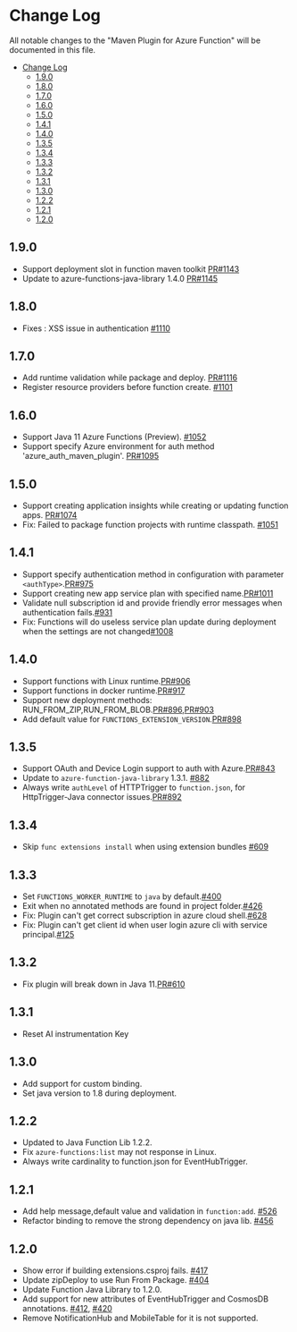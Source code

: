 # Change Log
All notable changes to the "Maven Plugin for Azure Function" will be documented in this file.
- [Change Log](#change-log)
  - [1.9.0](#190)
  - [1.8.0](#180)
  - [1.7.0](#170)
  - [1.6.0](#160)
  - [1.5.0](#150)
  - [1.4.1](#141)
  - [1.4.0](#140)
  - [1.3.5](#135)
  - [1.3.4](#134)
  - [1.3.3](#133)
  - [1.3.2](#132)
  - [1.3.1](#131)
  - [1.3.0](#130)
  - [1.2.2](#122)
  - [1.2.1](#121)
  - [1.2.0](#120)

## 1.9.0
- Support deployment slot in function maven toolkit [PR#1143](https://github.com/microsoft/azure-maven-plugins/pull/1143)
- Update to azure-functions-java-library 1.4.0 [PR#1145](https://github.com/microsoft/azure-maven-plugins/pull/1145)

## 1.8.0
- Fixes : XSS issue in authentication [#1110](https://github.com/microsoft/azure-maven-plugins/issues/1110) 

## 1.7.0
- Add runtime validation while package and deploy. [PR#1116](https://github.com/microsoft/azure-maven-plugins/pull/1116)
- Register resource providers before function create. [#1101](https://github.com/microsoft/azure-maven-plugins/pull/1101)

## 1.6.0
- Support Java 11 Azure Functions (Preview). [#1052](https://github.com/microsoft/azure-maven-plugins/issues/1052)
- Support specify Azure environment for auth method 'azure_auth_maven_plugin'. [PR#1095](https://github.com/microsoft/azure-maven-plugins/pull/1095)

## 1.5.0
- Support creating application insights while creating or updating function apps. [PR#1074](https://github.com/microsoft/azure-maven-plugins/pull/1074)
- Fix: Failed to package function projects with runtime classpath. [#1051](https://github.com/microsoft/azure-maven-plugins/issues/1051)

## 1.4.1
- Support specify authentication method in configuration with parameter `<authType>`.[PR#975](https://github.com/microsoft/azure-maven-plugins/pull/975)
- Support creating new app service plan with specified name.[PR#1011](https://github.com/microsoft/azure-maven-plugins/pull/1011)
- Validate null subscription id and provide friendly error messages when authentication fails.[#931](https://github.com/microsoft/azure-maven-plugins/issues/931)
- Fix: Functions will do useless service plan update during deployment when the settings are not changed[#1008](https://github.com/microsoft/azure-maven-plugins/issues/1008)

## 1.4.0
- Support functions with Linux runtime.[PR#906](https://github.com/microsoft/azure-maven-plugins/pull/906)
- Support functions in docker runtime.[PR#917](https://github.com/microsoft/azure-maven-plugins/pull/917)
- Support new deployment methods: RUN_FROM_ZIP,RUN_FROM_BLOB.[PR#896](https://github.com/microsoft/azure-maven-plugins/pull/896),[PR#903](https://github.com/microsoft/azure-maven-plugins/pull/903)
- Add default value for `FUNCTIONS_EXTENSION_VERSION`.[PR#898](https://github.com/microsoft/azure-maven-plugins/pull/898)

## 1.3.5
- Support OAuth and Device Login support to auth with Azure.[PR#843](https://github.com/microsoft/azure-maven-plugins/pull/843)
- Update to `azure-function-java-library` 1.3.1. [#882](https://github.com/microsoft/azure-maven-plugins/issues/822)
- Always write `authLevel` of HTTPTrigger to `function.json`, for HttpTrigger-Java connector issues.[PR#892](https://github.com/microsoft/azure-maven-plugins/pull/892)

## 1.3.4
- Skip `func extensions install` when using extension bundles [#609](https://github.com/microsoft/azure-maven-plugins/issues/609)

## 1.3.3
- Set `FUNCTIONS_WORKER_RUNTIME` to `java` by default.[#400](https://github.com/microsoft/azure-maven-plugins/issues/400)
- Exit when no annotated methods are found in project folder.[#426](https://github.com/microsoft/azure-maven-plugins/issues/426)
- Fix: Plugin can't get correct subscription in azure cloud shell.[#628](https://github.com/microsoft/azure-maven-plugins/issues/628)
- Fix: Plugin can't get client id when user login azure cli with service principal.[#125](https://github.com/microsoft/azure-maven-plugins/issues/125)

## 1.3.2
- Fix plugin will break down in Java 11.[PR#610](https://github.com/Microsoft/azure-maven-plugins/pull/610)

## 1.3.1
- Reset AI instrumentation Key

## 1.3.0
- Add support for custom binding.
- Set java version to 1.8 during deployment.

## 1.2.2
- Updated to Java Function Lib 1.2.2.
- Fix `azure-functions:list` may not response in Linux.
- Always write cardinality to function.json for EventHubTrigger.

## 1.2.1
- Add help message,default value and validation in `function:add`. [#526](https://github.com/Microsoft/azure-maven-plugins/pull/526)
- Refactor binding to remove the strong dependency on java lib. [#456](https://github.com/Microsoft/azure-maven-plugins/issues/456)

## 1.2.0
- Show error if building extensions.csproj fails. [#417](https://github.com/Microsoft/azure-maven-plugins/issues/417)
- Update zipDeploy to use Run From Package. [#404](https://github.com/Microsoft/azure-maven-plugins/issues/404)
- Update Function Java Library to 1.2.0.
- Add support for new attributes of EventHubTrigger and CosmosDB annotations. [#412](https://github.com/Microsoft/azure-maven-plugins/issues/412), [#420](https://github.com/Microsoft/azure-maven-plugins/issues/420)
- Remove NotificationHub and MobileTable for it is not supported.
